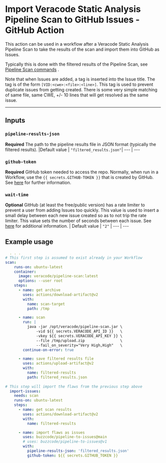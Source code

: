 # Import Veracode Static Analysis Pipeline Scan to GitHub Issues - GitHub Action

This action can be used in a workflow after a Veracode Static Analysis Pipeline Scan to take the results of the scan and import them into GitHub as Issues.

Typically this is done with the filtered results of the Pipeline Scan, see [Pipeline Scan commands](https://help.veracode.com/r/r_pipeline_scan_commands) .

Note that when Issues are added, a tag is inserted into the Issue title.  The tag is of the form `[VID:<cwe>:<file>:<line>]`.  This tag is used to prevent duplicate issues from getting created.  There is some very simple matching of same file, same CWE, +/- 10 lines that will get resolved as the same issue.

---

## Inputs

### `pipeline-results-json`

**Required** The path to the pipeline results file in JSON format (typically the filtered results).
|Default value |  `"filtered_results.json"`|
--- | ---

### `github-token`

**Required** GitHub token needed to access the repo.  Normally, when run in a Workflow, use the `{{ secrets.GITHUB-TOKEN }}` that is created by GitHub.  See [here](https://docs.github.com/en/actions/reference/authentication-in-a-workflow) for further information.

### `wait-time`

**Optional** GitHub (at least the free/public version) has a rate limiter to prevent a user from adding Issues too quickly.  This value is used to insert a small delay between each new issue created so as to not trip the rate limiter.  This value sets the number of seconds between each issue.  See [here](https://docs.github.com/en/rest/guides/best-practices-for-integrators#dealing-with-rate-limits) for additional information.
| Default value | `"2"` |
--- | ---

## Example usage

```yaml
  . . . 
# This first step is assumed to exist already in your Workflow
scan:
    runs-on: ubuntu-latest
    container: 
      image: veracode/pipeline-scan:latest
      options: --user root
    steps:
      - name: get archive
        uses: actions/download-artifact@v2
        with:
          name: scan-target
          path: /tmp

      - name: scan
        run: |
          java -jar /opt/veracode/pipeline-scan.jar \
              -vid ${{ secrets.VERACODE_API_ID }}   \
              -vkey ${{ secrets.VERACODE_API_KEY }} \
              --file /tmp/upload.zip                \
              --fail_on_severity="Very High,High"   \
        continue-on-error: true

      - name: save filtered results file
        uses: actions/upload-artifact@v2
        with:
          name: filtered-results
          path: filtered_results.json
  	
# This step will import the flaws from the previous step above
  import-issues:
    needs: scan
    runs-on: ubuntu-latest
    steps:
      - name: get scan results
        uses: actions/download-artifact@v2
        with:
          name: filtered-results

      - name: import flaws as issues
        uses: buzzcode/pipeline-to-issues@main
        # uses: buzzcode/pipeline-to-issues@v1
        with:
          pipeline-results-json: 'filtered_results.json'
          github-token: ${{ secrets.GITHUB_TOKEN }}
 ```